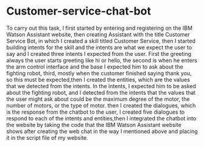 # Customer-service-chat-bot
To carry out this task, I first started by entering and registering on the IBM Watson Assistant website, then creating Assistant with the title Customer Service Bot, in which I created a skill titled Customer Service, then I started building intents for the skill and the intents are what we expect the user to say and I created three intents I expected from the user. First the greeting always the user starts greeting like hi or hello, the second is when he enters the arm control interface and the base I expected him to ask about the fighting robot, third, mostly when the customer finished saying thank you, so this must be expected,then I created the entities, which are the values that we detected from the intents. In the intents, I expected him to be asked about the fighting robot, and I detected from the intents that the values that the user might ask about could be the maximum degree of the motor, the number of motors, or the type of motor. then I created the dialogues, which is the response from the chatbot to the user, I created five dialogues to respond to each of the intents and entities,then I integrated the chatbot into the website by taking the code that the IBM Watson Assistant website shows after creating the web chat in the way I mentioned above and placing it in the script file of my website.

